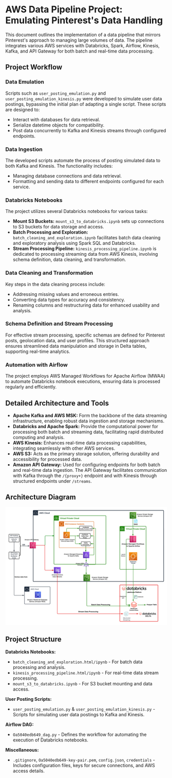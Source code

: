 # AWS Data Pipeline Project: Emulating Pinterest's Data Handling

This document outlines the implementation of a data pipeline that mirrors Pinterest's approach to managing large volumes of data. The pipeline integrates various AWS services with Databricks, Spark, Airflow, Kinesis, Kafka, and API Gateway for both batch and real-time data processing.

## Project Workflow

### Data Emulation

Scripts such as `user_posting_emulation.py` and `user_posting_emulation_kinesis.py` were developed to simulate user data postings, bypassing the initial plan of adapting a single script. These scripts are designed to:
- Interact with databases for data retrieval.
- Serialize datetime objects for compatibility.
- Post data concurrently to Kafka and Kinesis streams through configured endpoints.

### Data Ingestion

The developed scripts automate the process of posting simulated data to both Kafka and Kinesis. The functionality includes:
- Managing database connections and data retrieval.
- Formatting and sending data to different endpoints configured for each service.

### Databricks Notebooks

The project utilizes several Databricks notebooks for various tasks:
- **Mount S3 Buckets:** `mount_s3_to_databricks.ipynb` sets up connections to S3 buckets for data storage and access.
- **Batch Processing and Exploration:** `batch_cleaning_and_exploration.ipynb` facilitates batch data cleaning and exploratory analysis using Spark SQL and Databricks.
- **Stream Processing Pipeline:** `kinesis_processing_pipeline.ipynb` is dedicated to processing streaming data from AWS Kinesis, involving schema definition, data cleaning, and transformation.

### Data Cleaning and Transformation

Key steps in the data cleaning process include:
- Addressing missing values and erroneous entries.
- Converting data types for accuracy and consistency.
- Renaming columns and restructuring data for enhanced usability and analysis.

### Schema Definition and Stream Processing

For effective stream processing, specific schemas are defined for Pinterest posts, geolocation data, and user profiles. This structured approach ensures streamlined data manipulation and storage in Delta tables, supporting real-time analytics.

### Automation with Airflow

The project employs AWS Managed Workflows for Apache Airflow (MWAA) to automate Databricks notebook executions, ensuring data is processed regularly and efficiently.

## Detailed Architecture and Tools

- **Apache Kafka and AWS MSK:** Form the backbone of the data streaming infrastructure, enabling robust data ingestion and storage mechanisms.
- **Databricks and Apache Spark:** Provide the computational power for processing both batch and streaming data, facilitating rapid distributed computing and analysis.
- **AWS Kinesis:** Enhances real-time data processing capabilities, integrating seamlessly with other AWS services.
- **AWS S3:** Acts as the primary storage solution, offering durability and accessibility for processed data.
- **Amazon API Gateway:** Used for configuring endpoints for both batch and real-time data ingestion. The API Gateway facilitates communication with Kafka through the `/{proxy+}` endpoint and with Kinesis through structured endpoints under `/streams`.

## Architecture Diagram

![Processing Pipeline](images/CloudPinterestPipeline.png)

## Project Structure

**Databricks Notebooks:**

- `batch_cleaning_and_exploration.html/ipynb` - For batch data processing and analysis.
- `kinesis_processing_pipeline.html/ipynb` - For real-time data stream processing.
- `mount_s3_to_databricks.ipynb` - For S3 bucket mounting and data access.

**User Posting Scripts:**

- `user_posting_emulation.py` & `user_posting_emulation_kinesis.py` - Scripts for simulating user data postings to Kafka and Kinesis.

**Airflow DAG:**

- `Oa5040edb649_dag.py` - Defines the workflow for automating the execution of Databricks notebooks.

**Miscellaneous:**

- `.gitignore`, `Oa5040edb649-key-pair.pem`, `config.json`, `credentials` - Includes configuration files, keys for secure connections, and AWS access details.


